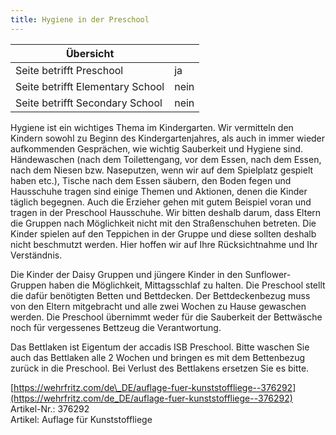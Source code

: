```yaml
---
title: Hygiene in der Preschool
---
```

| Übersicht | |
| --- | --- |
| Seite betrifft Preschool | ja |
| Seite betrifft Elementary School | nein |
| Seite betrifft Secondary School | nein |

Hygiene ist ein wichtiges Thema im Kindergarten. Wir vermitteln den Kindern sowohl zu Beginn des Kindergartenjahres, als auch in immer wieder aufkommenden Gesprächen, wie wichtig Sauberkeit und Hygiene sind. Händewaschen (nach dem Toilettengang, vor dem Essen, nach dem Essen, nach dem Niesen bzw. Naseputzen, wenn wir auf dem Spielplatz gespielt haben etc.), Tische nach dem Essen säubern, den Boden fegen und Hausschuhe tragen sind einige Themen und Aktionen, denen die Kinder täglich begegnen. Auch die Erzieher gehen mit gutem Beispiel voran und tragen in der Preschool Hausschuhe. Wir bitten deshalb darum, dass Eltern die Gruppen nach Möglichkeit nicht mit den Straßenschuhen betreten. Die Kinder spielen auf den Teppichen in der Gruppe und diese sollten deshalb nicht beschmutzt werden. Hier hoffen wir auf Ihre Rücksichtnahme und Ihr Verständnis.

Die Kinder der Daisy Gruppen und jüngere Kinder in den Sunflower-Gruppen haben die Möglichkeit, Mittagsschlaf zu halten. Die Preschool stellt die dafür benötigten Betten und Bettdecken. Der Bettdeckenbezug muss von den Eltern mitgebracht und alle zwei Wochen zu Hause gewaschen werden. Die Preschool übernimmt weder für die Sauberkeit der Bettwäsche noch für vergessenes Bettzeug die Verantwortung.

Das Bettlaken ist Eigentum der accadis ISB Preschool. Bitte waschen Sie auch das Bettlaken alle 2 Wochen und bringen es mit dem Bettenbezug zurück in die Preschool. Bei Verlust des Bettlakens ersetzen Sie es bitte.

[https://wehrfritz.com/de\_DE/auflage-fuer-kunststoffliege--376292](https://wehrfritz.com/de_DE/auflage-fuer-kunststoffliege--376292)  
Artikel-Nr.: 376292  
Artikel: Auflage für Kunststoffliege